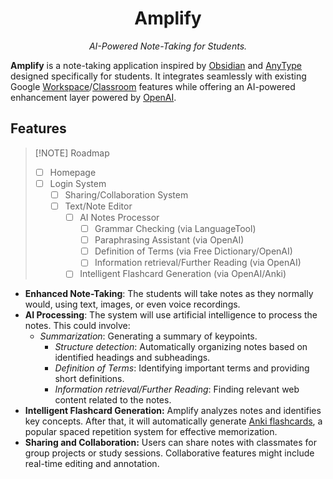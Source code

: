 <h1 align="center">Amplify</h1>

<p align="center"><i>AI-Powered Note-Taking for Students.</i></p>

**Amplify** is a note-taking application inspired by [Obsidian](https://obsidian.md/) and [AnyType](https://anytype.io/) designed specifically for students. It integrates seamlessly with existing Google [Workspace](https://workspace.google.com/)/[Classroom](https://classroom.google.com/) features while offering an AI-powered enhancement layer powered by [OpenAI](https://openai.com/).

## Features

> [!NOTE] Roadmap
> - [ ] Homepage
> - [ ] Login System
>   - [ ] Sharing/Collaboration System
>   - [ ] Text/Note Editor
>     - [ ] AI Notes Processor
>       - [ ] Grammar Checking (via LanguageTool)
>       - [ ] Paraphrasing Assistant (via OpenAI)
>       - [ ] Definition of Terms (via Free Dictionary/OpenAI)
>       - [ ] Information retrieval/Further Reading (via OpenAI)
>     - [ ] Intelligent Flashcard Generation (via OpenAI/Anki)

- **Enhanced Note-Taking**: The students will take notes as they normally would, using text, images, or even voice recordings.
- **AI Processing**: The system will use artificial intelligence to process the notes. This could involve:
  - _Summarization_: Generating a summary of keypoints.
    - _Structure detection_: Automatically organizing notes based on identified headings and subheadings.
    - _Definition of Terms_: Identifying important terms and providing short definitions.
    - _Information retrieval/Further Reading_: Finding relevant web content related to the notes.
- **Intelligent Flashcard Generation:** Amplify analyzes notes and identifies key concepts. After that, it will automatically generate [Anki flashcards](https://apps.ankiweb.net/), a popular spaced repetition system for effective memorization.
- **Sharing and Collaboration:** Users can share notes with classmates for group projects or study sessions. Collaborative features might include real-time editing and annotation.
